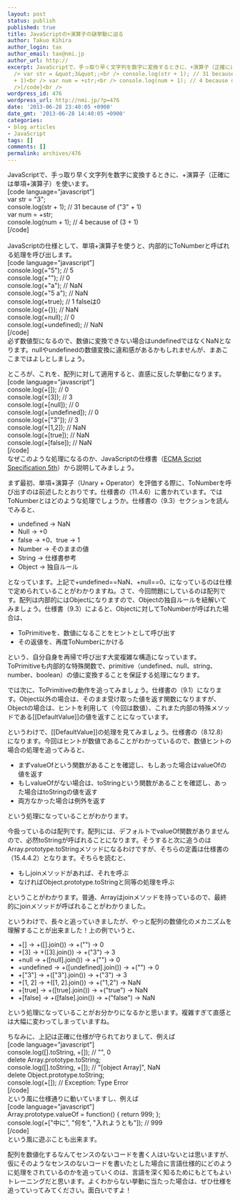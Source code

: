 ```yaml
---
layout: post
status: publish
published: true
title: JavaScriptの+演算子の謎挙動に迫る
author: Takuo Kihira
author_login: tax
author_email: tax@nmi.jp
author_url: http://
excerpt: JavaScriptで、手っ取り早く文字列を数字に変換するときに、+演算子（正確には単項+演算子）を使います。<br />[code language="javascript"]<br
  /> var str = &quot;3&quot;;<br /> console.log(str + 1); // 31 because of (&quot;3&quot;
  + 1)<br /> var num = +str;<br /> console.log(num + 1); // 4 because of (3 + 1)<br
  />[/code]<br />
wordpress_id: 476
wordpress_url: http://nmi.jp/?p=476
date: '2013-06-28 23:40:05 +0900'
date_gmt: '2013-06-28 14:40:05 +0900'
categories:
- blog articles
- JavaScript
tags: []
comments: []
permalink: archives/476
---
```

<p>JavaScriptで、手っ取り早く文字列を数字に変換するときに、+演算子（正確には単項+演算子）を使います。<br />
[code language="javascript"]<br />
 var str = &quot;3&quot;;<br />
 console.log(str + 1); // 31 because of (&quot;3&quot; + 1)<br />
 var num = +str;<br />
 console.log(num + 1); // 4 because of (3 + 1)<br />
[/code]<br />
<a id="more"></a><a id="more-476"></a><br />
JavaScriptの仕様として、単項+演算子を使うと、内部的にToNumberと呼ばれる処理を呼び出します。<br />
[code language="javascript"]<br />
 console.log(+&quot;5&quot;); // 5<br />
 console.log(+&quot;&quot;); // 0<br />
 console.log(+&quot;a&quot;); // NaN<br />
 console.log(+&quot;5 a&quot;); // NaN<br />
 console.log(+true); // 1 falseは0<br />
 console.log(+{}); // NaN<br />
 console.log(+null); // 0<br />
 console.log(+undefined); // NaN<br />
[/code]<br />
必ず数値型になるので、数値に変換できない場合はundefinedではなくNaNとなります。nullやundefinedの数値変換に違和感があるかもしれませんが、まあここまではよしとしましょう。</p>
<p>ところが、これを、配列に対して適用すると、直感に反した挙動になります。<br />
[code language="javascript"]<br />
 console.log(+[]); // 0<br />
 console.log(+[3]); // 3<br />
 console.log(+[null]); // 0<br />
 console.log(+[undefined]); // 0<br />
 console.log(+[&quot;3&quot;]); // 3<br />
 console.log(+[1,2]); // NaN<br />
 console.log(+[true]); // NaN<br />
 console.log(+[false]); // NaN<br />
[/code]<br />
なぜこのような処理になるのか、JavaScriptの仕様書（<a href="http://www.ecma-international.org/publications/standards/Ecma-262.htm" target="_blank">ECMA Script Specification 5th</a>）から説明してみましょう。</p>
<p>まず最初、単項+演算子（Unary + Operator）を評価する際に、ToNumberを呼び出すのは前述したとおりです。仕様書の（11.4.6）に書かれています。ではToNumberとはどのような処理でしょうか。仕様書の（9.3）セクションを読んでみると、</p>
<ul>
<li>undefined → NaN</li>
<li>Null → +0</li>
<li>false → +0、true → 1</li>
<li>Number → そのままの値</li>
<li>String → 仕様書参考</li>
<li>Object → 独自ルール</li>
</ul>
<p>となっています。上記で+undefined==NaN、+null==0、になっているのは仕様で定められていることがわかりますね。さて、今回問題にしているのは配列です。配列は内部的にはObjectになりますので、Objectの独自ルールを紐解いてみましょう。仕様書（9.3）によると、Objectに対してToNumberが呼ばれた場合は、</p>
<ul>
<li>ToPrimitiveを、数値になることをヒントとして呼び出す</li>
<li>その返値を、再度ToNumberにかける</li>
</ul>
<p>という、自分自身を再帰で呼び出す大変複雑な構造になっています。ToPrimitiveも内部的な特殊関数で、primitive（undefined、null、string、number、boolean）の値に変換することを保証する処理になります。</p>
<p>では次に、ToPrimitiveの動作を追ってみましょう。仕様書の（9.1）になります。Object以外の場合は、そのまま受け取った値を返す関数になりますが、Objectの場合は、ヒントを利用して（今回は数値）、これまた内部の特殊メソッドである[[DefaultValue]]の値を返すことになっています。</p>
<p>というわけで、[[DefaultValue]]の処理を見てみましょう。仕様書の（8.12.8）になります。今回はヒントが数値であることがわかっているので、数値ヒントの場合の処理を追ってみると、</p>
<ul>
<li>まずvalueOfという関数があることを確認し、もしあった場合はvalueOfの値を返す</li>
<li>もしvalueOfがない場合は、toStringという関数があることを確認し、あった場合はtoStringの値を返す</li>
<li>両方なかった場合は例外を返す</li>
</ul>
<p>という処理になっていることがわかります。</p>
<p>今扱っているのは配列です。配列には、デフォルトでvalueOf関数がありませんので、必然toStringが呼ばれることになります。そうすると次に追うのはArray.prototype.toStringメソッドになるわけですが、そちらの定義は仕様書の（15.4.4.2）となります。そちらを読むと、</p>
<ul>
<li>もしjoinメソッドがあれば、それを呼ぶ</li>
<li>なければObject.prototype.toStringと同等の処理を呼ぶ</li>
</ul>
<p>ということがわかります。普通、Arrayはjoinメソッドを持っているので、最終的にjoinメソッドが呼ばれることがわかりました。</p>
<p>というわけで、長々と追っていきましたが、やっと配列の数値化のメカニズムを理解することが出来ました！上の例でいうと、</p>
<ul>
<li>+[] → +([].join()) → +("") → 0</li>
<li>+[3] → +([3].join()) → +("3") → 3</li>
<li>+null → +([null].join()) → +("") → 0</li>
<li>+undefined → +([undefined].join()) → +("") → 0</li>
<li>+["3"] → +(["3"].join()) → +("3") → 3</li>
<li>+[1, 2] → +([1, 2].join()) → +("1,2") → NaN</li>
<li>+[true] → +([true].join()) → +("true") → NaN</li>
<li>+[false] → +([false].join()) → +("false") → NaN</li>
</ul>
<p>という処理になっていることがお分かりになるかと思います。複雑すぎて直感とは大幅に変わってしまっていますね。</p>
<p>ちなみに、上記は正確に仕様が守られておりまして、例えば<br />
[code language="javascript"]<br />
 console.log([].toString, +[]); // &quot;&quot;, 0<br />
 delete Array.prototype.toString;<br />
 console.log([].toString, +[]); // &quot;[object Array]&quot;, NaN<br />
 delete Object.prototype.toString;<br />
 console.log(+[]); // Exception: Type Error<br />
[/code]<br />
という風に仕様通りに動いていますし、例えば<br />
[code language="javascript"]<br />
 Array.prototype.valueOf = function() { return 999; };<br />
 console.log(+[&quot;中に&quot;, &quot;何を&quot;, &quot;入れようとも&quot;]); // 999<br />
[/code]<br />
という風に遊ぶことも出来ます。</p>
<p>配列を数値化するなんてセンスのないコードを書く人はいないとは思いますが、仮にそのようなセンスのないコードを書いたとした場合に言語仕様的にどのように処理をされているのかを追っていくのは、言語を深く知るためにもとてもよいトレーニングだと思います。よくわからない挙動に当たった場合は、ぜひ仕様を追っていってみてください。面白いですよ！</p>
